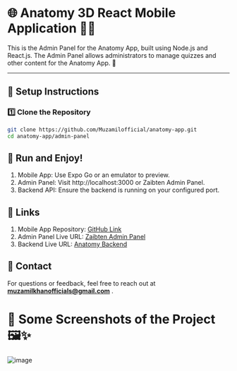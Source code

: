 # 🌐 Anatomy 3D React Mobile Application 📱✨
This is the Admin Panel for the Anatomy App, built using Node.js and React.js. The Admin Panel allows administrators to manage quizzes and other content for the Anatomy App.
🚀

---

## 🔧 Setup Instructions

### 1️⃣ Clone the Repository
```bash
git clone https://github.com/Muzamilofficial/anatomy-app.git
cd anatomy-app/admin-panel
```

## 🚀 Run and Enjoy!
1. Mobile App: Use Expo Go or an emulator to preview.
2. Admin Panel: Visit http://localhost:3000 or Zaibten Admin Panel.
3. Backend API: Ensure the backend is running on your configured port.

## 🔗 Links
1. Mobile App Repository: [GitHub Link](https://github.com/Muzamilofficial/Anatomy-React-Mobile-Application-With-NodeJS-And-Mongo)
2. Admin Panel Live URL: [Zaibten Admin Panel](https://zaibtenbioscope.vercel.app/)
3. Backend Live URL: [Anatomy Backend](https://anatomy-two.vercel.app/)

## 📧 Contact
For questions or feedback, feel free to reach out at **muzamilkhanofficials@gmail.com**
.
# 📸 Some Screenshots of the Project 🖼️✨
![image](https://github.com/user-attachments/assets/7769269b-c77e-49f8-811e-f8917c3f59c1)






